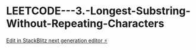# LEETCODE---3.-Longest-Substring-Without-Repeating-Characters

[Edit in StackBlitz next generation editor ⚡️](https://stackblitz.com/~/github.com/sspinit88/LEETCODE---3.-Longest-Substring-Without-Repeating-Characters)